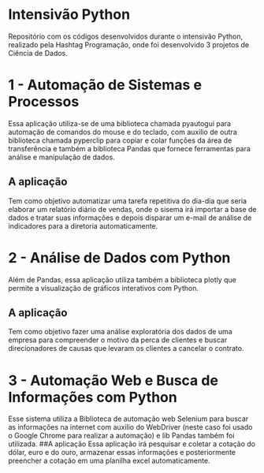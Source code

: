 # Intensivão Python
  Repositório com os códigos desenvolvidos durante o intensivão Python, realizado pela Hashtag Programação, onde foi desenvolvido 3 projetos de Ciência de Dados.

# 1 - Automação de Sistemas e Processos
   Essa aplicação utiliza-se de uma biblioteca chamada pyautogui para automação de comandos do mouse e do teclado, com auxilio de outra biblioteca chamada pyperclip para copiar e colar funções da área de transferência e também a biblioteca Pandas que fornece ferramentas para análise e manipulação de dados.
 ## A aplicação
  Tem como objetivo automatizar uma tarefa repetitiva do dia-dia que seria elaborar um relatório diário de vendas, onde o sisema irá importar a base de dados e tratar suas informações e depois disparar um e-mail de análise de indicadores para a diretoria automaticamente.
  
# 2 - Análise de Dados com Python
  Além de Pandas, essa aplicação utiliza também a biblioteca plotly que permite a visualização de gráficos interativos com Python.
  ## A aplicação
   Tem como objetivo fazer uma análise exploratória dos dados de uma empresa para compreender o motivo da perca de clientes e buscar direcionadores de causas que levaram os clientes a cancelar o contrato.
  
 # 3 - Automação Web e Busca de Informações com Python
  Esse sistema utiliza a Biblioteca de automação web Selenium para buscar as informações na internet com auxilio do WebDriver (neste caso foi usado o Google Chrome para realizar a automação) e lib Pandas também foi utilizada.
  ##A aplicação
   Essa aplicação irá pesquisar e coletar a cotação do dólar, euro e do ouro, armazenar essas informações e posteriormente preencher a cotação em uma planilha excel automaticamente.
